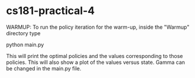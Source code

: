 cs181-practical-4
=================

WARMUP:
To run the policy iteration for the warm-up, inside the "Warmup" directory type

python main.py

This will print the optimal policies and the values corresponding to those
policies. This will also show a plot of the values versus state. Gamma can be
changed in the main.py file.